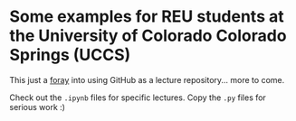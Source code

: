 # Some examples for REU students at the University of Colorado Colorado Springs (UCCS)

This just a [foray](https://www.google.com/search?q=foray&rlz=1C5CHFA_enUS814US814&oq=foray&aqs=chrome..69i57j0l5.1250j0j4&sourceid=chrome&ie=UTF-8) into using GitHub as a lecture repository... more to come.

Check out the ``.ipynb`` files for specific lectures.  Copy the ``.py`` files for serious work :)

